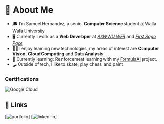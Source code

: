 <!-- # Hello there! <img src="https://media.giphy.com/media/hvRJCLFzcasrR4ia7z/giphy.gif" width="25px"> -->

<!--
Inspired: https://github.com/SanchezPepe/sanchezpepe

**SamuelHernandez/SamuelSHernandez** is a ✨ _special_ ✨ repository because its `README.md` (this file) appears on your GitHub profile.
languages: https://github.com/Ileriayo/markdown-badges#languages
-->

# 🚀 About Me

- 🎓 I'm Samuel Hernandez, a senior **Computer Science** student at Walla Walla University
- 🖥 Currently I work as a **Web Developer** at _[ASWWU WEB](https://github.com/ASWWU-Web)_ and _[First Sage Page](https://firstpage)_
- 👨‍💻 I enjoy learning new technologies, my areas of interest are **Computer Vision**, **Cloud Computing** and **Data Analysis**
- 📓 Currently learning: Reinforcement learning with my [FormulaAI](https://github.com/SamuelSHernandez/FormulaAI) project.
- 🛹 Outside of tech, I like to skate, play chess, and paint.
<!-- 
## 🛠️ Languages
![python](https://img.shields.io/badge/Python-3776AB?style=for-the-badge&logo=python&logoColor=white)
![C++](https://img.shields.io/badge/c++-%2300599C.svg?style=for-the-badge&logo=c%2B%2B&logoColor=white)

### Front-End Development
![html](https://img.shields.io/badge/HTML5-E34F26?style=for-the-badge&logo=html5&logoColor=white)
![css](https://img.shields.io/badge/CSS3-1572B6?style=for-the-badge&logo=css3&logoColor=white)
![bootstrap](https://img.shields.io/badge/Bootstrap-563D7C?style=for-the-badge&logo=bootstrap&logoColor=white)

### Database
![mysql](https://img.shields.io/badge/MySQL-00000F?style=for-the-badge&logo=mysql&logoColor=white)
 -->
### Certifications
![Google Cloud](https://www.cloudskillsboost.google/public_profiles/96ad637f-cef7-476d-8028-cca73d1b9f97)



## 🔗 Links
[![portfolio](https://samuel-hernandez.com/)]
[![linked-in](https://www.linkedin.com/in/samuel-hernandez-6340861a6/)]



